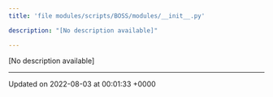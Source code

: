 ```yaml
---
title: 'file modules/scripts/BOSS/modules/__init__.py'

description: "[No description available]"

---
```







[No description available]






-------------------------------

Updated on 2022-08-03 at 00:01:33 +0000
